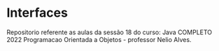 # Interfaces
Repositorio referente as aulas da sessão 18 do curso: Java COMPLETO 2022 Programacao Orientada a Objetos - professor Nelio Alves.
